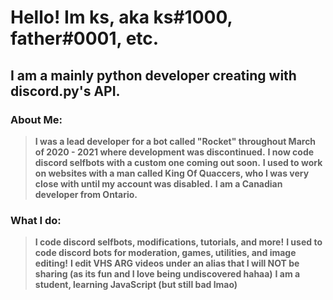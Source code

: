 # Hello! Im ks, aka ks#1000, father#0001, etc.
## I am a mainly python developer creating with discord.py's API.
### About Me:
> **I was a lead developer for a bot called "Rocket" throughout March of 2020 - 2021 where development was discontinued.**
> **I now code discord selfbots with a custom one coming out soon.**
> **I used to work on websites with a man called King Of Quaccers, who I was very close with until my account was disabled.**
> **I am a Canadian developer from Ontario.**
### What I do:
> **I code discord selfbots, modifications, tutorials, and more!**
> **I used to code discord bots for moderation, games, utilities, and image editing!**
> **I edit VHS ARG videos under an alias that I will NOT be sharing (as its fun and I love being undiscovered hahaa)**
> **I am a student, learning JavaScript (but still bad lmao)**
